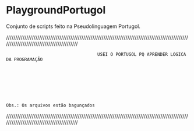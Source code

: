 # PlaygroundPortugol
Conjunto de scripts feito na Pseudolinguagem Portugol. 



//////////////////////////////////////////////////////////////////////////////////////////////////////////////////////////////////////////


                                       USEI O PORTUGOL PQ APRENDER LOGICA DA PROGRAMAÇÃO
      






                                                                                                          Obs.: Os arquivos estão bagunçados

//////////////////////////////////////////////////////////////////////////////////////////////////////////////////////////////////////////
